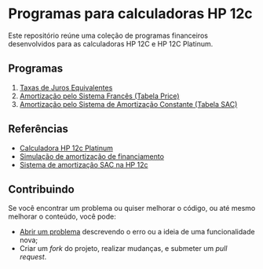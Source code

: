 # Programas para calculadoras HP 12c

Este repositório reúne uma coleção de programas financeiros desenvolvidos para as calculadoras HP 12C e HP 12C Platinum.

## Programas

1. [Taxas de Juros Equivalentes](./src/01-juros-equivalentes.md)
2. [Amortização pelo Sistema Francês (Tabela Price)](./src/01-juros-equivalentes.md)
3. [Amortização pelo Sistema de Amortização Constante (Tabela SAC)](./src/03-tabela-sac.md)

## Referências

- [Calculadora HP 12c Platinum](https://stendec.io/ctb/rpn_finp.html)
- [Simulação de amortização de financiamento](https://simuladoramortizacao.com.br/resultado-simulacao-de-amortizacao-de-financiamento)
- [ Sistema de amortização SAC na HP 12c](https://www.contabilidadecotidiana.com/2016/05/sistema-de-amortizacao-sac-na-hp-12c.html)


## Contribuindo

Se você encontrar um problema ou quiser melhorar o código, ou até mesmo melhorar o conteúdo, você pode:

- [Abrir um problema](https://github.com/cfgnunes/hp12c-programs/issues/new) descrevendo o erro ou a ideia de uma funcionalidade nova;
- Criar um _fork_ do projeto, realizar mudanças, e submeter um _pull request_.
